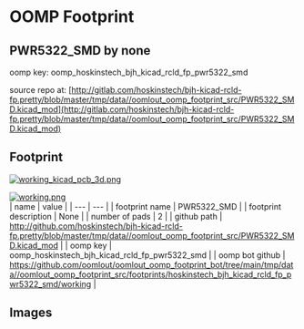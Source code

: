 # OOMP Footprint  
## PWR5322_SMD  by none  
  
oomp key: oomp_hoskinstech_bjh_kicad_rcld_fp_pwr5322_smd  
  
source repo at: [http://gitlab.com/hoskinstech/bjh-kicad-rcld-fp.pretty/blob/master/tmp/data//oomlout_oomp_footprint_src/PWR5322_SMD.kicad_mod](http://gitlab.com/hoskinstech/bjh-kicad-rcld-fp.pretty/blob/master/tmp/data//oomlout_oomp_footprint_src/PWR5322_SMD.kicad_mod)  
## Footprint  
  
[![working_kicad_pcb_3d.png](working_kicad_pcb_3d_600.png)](working_kicad_pcb_3d.png)  
  
[![working.png](working_600.png)](working.png)  
| name | value | 
| --- | --- | 
| footprint name | PWR5322_SMD | 
| footprint description | None | 
| number of pads | 2 | 
| github path | http://github.com/hoskinstech/bjh-kicad-rcld-fp.pretty/blob/master/tmp/data//oomlout_oomp_footprint_src/PWR5322_SMD.kicad_mod | 
| oomp key | oomp_hoskinstech_bjh_kicad_rcld_fp_pwr5322_smd | 
| oomp bot github | https://github.com/oomlout/oomlout_oomp_footprint_bot/tree/main/tmp/data//oomlout_oomp_footprint_src/footprints/hoskinstech_bjh_kicad_rcld_fp_pwr5322_smd/working | 
## Images  
